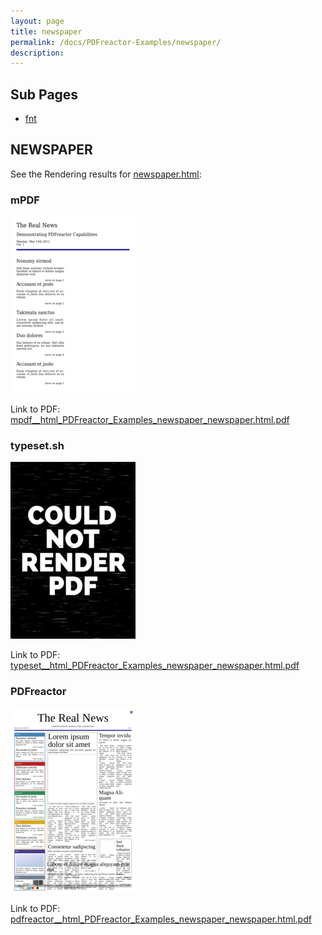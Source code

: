 ```yaml
---
layout: page
title: newspaper
permalink: /docs/PDFreactor-Examples/newspaper/
description: 
---
```


## Sub Pages
* [fnt](/compare.html2pdf.tools/docs/PDFreactor-Examples/newspaper/fnt/)


## NEWSPAPER

See the Rendering results for [newspaper.html](/html/PDFreactor%20Examples/newspaper/newspaper.html):

### mPDF
![](mpdf__html_PDFreactor_Examples_newspaper_newspaper.html.png) 

Link to PDF: [mpdf__html_PDFreactor_Examples_newspaper_newspaper.html.pdf](mpdf__html_PDFreactor_Examples_newspaper_newspaper.html.pdf)

### typeset.sh
![](typeset__html_PDFreactor_Examples_newspaper_newspaper.html.png) 

Link to PDF: [typeset__html_PDFreactor_Examples_newspaper_newspaper.html.pdf](typeset__html_PDFreactor_Examples_newspaper_newspaper.html.pdf)

### PDFreactor
![](pdfreactor__html_PDFreactor_Examples_newspaper_newspaper.html.png) 

Link to PDF: [pdfreactor__html_PDFreactor_Examples_newspaper_newspaper.html.pdf](pdfreactor__html_PDFreactor_Examples_newspaper_newspaper.html.pdf)


